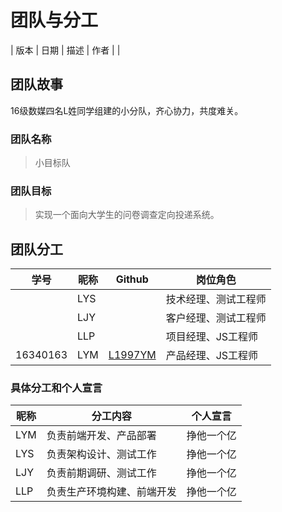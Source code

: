 # 团队与分工
| 版本 | 日期 | 描述 | 作者 |
| 

## 团队故事
16级数媒四名L姓同学组建的小分队，齐心协力，共度难关。

### 团队名称

> 小目标队

### 团队目标

> 实现一个面向大学生的问卷调查定向投递系统。

## 团队分工

| 学号 | 昵称 | Github | 岗位角色 |
| - | - | - | - |
|  | LYS | | 技术经理、测试工程师 |
|  | LJY | | 客户经理、测试工程师 |
|  | LLP | | 项目经理、JS工程师 |
| 16340163 | LYM | [L1997YM](https://github.com/L1997YM/ "With a Title") | 产品经理、JS工程师 |

### 具体分工和个人宣言

| 昵称 | 分工内容 | 个人宣言 |
| - | - | - |
| LYM | 负责前端开发、产品部署 | 挣他一个亿 |
| LYS | 负责架构设计、测试工作 | 挣他一个亿 |
| LJY | 负责前期调研、测试工作 | 挣他一个亿 |
| LLP | 负责生产环境构建、前端开发 | 挣他一个亿 |
